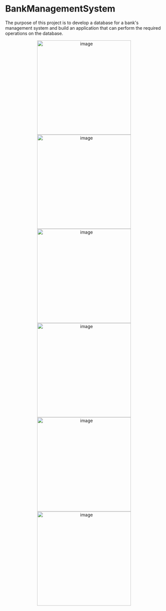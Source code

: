 # BankManagementSystem
The purpose of this project is to develop a database for a bank's management system and build an application that can perform the required operations on the database.
<p align="center">
  <img width="300" src="https://user-images.githubusercontent.com/130709461/236048216-cd0b8d68-c810-4826-a91f-bc0cbc6b4be9.png" alt="image">
  <img width="300" src="https://user-images.githubusercontent.com/130709461/236048429-91b2db13-1a68-4f13-9646-a43736968568.png" alt="image">
  <img width="300" src="https://user-images.githubusercontent.com/130709461/236049113-8c0a62bb-dce2-4240-893d-5bd1f166f4b2.png" alt="image">
  <img width="300" src="https://user-images.githubusercontent.com/130709461/236049261-3a02020a-d75a-4927-8817-36a41f013f0f.png" alt="image">
  <img width="300" src="https://user-images.githubusercontent.com/130709461/236049687-8a579ce3-cd95-4762-95f2-b08620e83e13.png" alt="image">
  <img width="300" src="https://user-images.githubusercontent.com/130709461/236050068-80cc4008-c100-42d9-85aa-68661cadf9f4.png" alt="image">
</p>
